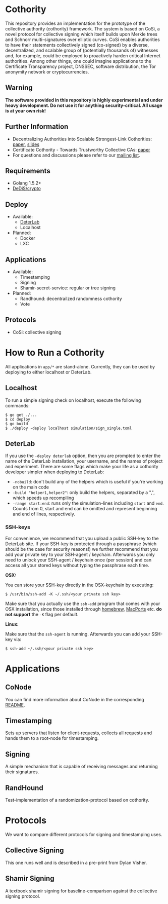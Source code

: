 # Cothority

This repository provides an implementation for the prototype of the collective authority (cothority) framework. The system is based on CoSi, a novel protocol for collective signing which itself builds upon Merkle trees and Schnorr multi-signatures over elliptic curves. CoSi enables authorities to have their statements collectively signed (co-signed) by a diverse, decentralized, and scalable group of (potentially thousands of) witnesses and, for example, could be employed to proactively harden critical Internet authorities. Among other things, one could imagine applications to the Certificate Transparency project, DNSSEC, software distribution, the Tor anonymity network or cryptocurrencies.

## Warning
**The software provided in this repository is highly experimental and under heavy development. Do not use it for anything security-critical. All usage is at your own risk!**

## Further Information

* Decentralizing Authorities into Scalable Strongest-Link Cothorities: [paper](http://arxiv.org/abs/1503.08768), [slides](http://dedis.cs.yale.edu/dissent/pres/151009-stanford-cothorities.pdf)
* Certificate Cothority - Towards Trustworthy Collective CAs: [paper](https://petsymposium.org/2015/papers/syta-cc-hotpets2015.pdf)
* For questions and discussions please refer to our [mailing list](https://groups.google.com/forum/#!forum/cothority).

## Requirements

* Golang 1.5.2+
* [DeDiS/crypto](https://github.com/DeDiS/crypto)

## Deploy

* Available:
    * [DeterLab](https://deterlab.net)
    * Localhost
* Planned:
    * Docker
    * LXC

## Applications

* Available:
    * Timestamping
    * Signing
    * Shamir-secret-service: regular or tree signing
* Planned:
	* Randhound: decentrailzed randomness cothority
    * Vote

## Protocols

* CoSi: collective signing

# How to Run a Cothority

All applications in `app/*` are stand-alone. Currently, they can be used by deploying to either localhost or DeterLab.

## Localhost
To run a simple signing check on localhost, execute the following commands:

```
$ go get ./...
$ cd deploy
$ go build
$ ./deploy -deploy localhost simulation/sign_single.toml
```

## DeterLab

If you use the `-deploy deterlab` option, then you are prompted to enter the name of the DeterLab installation, your username, and the names of project and experiment. There are some flags which make your life as a cothority developer simpler when deploying to DeterLab:

* `-nobuild`: don't build any of the helpers which is useful if you're working on the main code
* `-build "helper1,helper2"`: only build the helpers, separated by a ",", which speeds up recompiling
* `-range start:end`: runs only the simulation-lines including `start` and `end`. Counts from 0, start and end can be omitted and represent beginning and end of lines, respectively.

### SSH-keys
For convenience, we recommend that you upload a public SSH-key to the DeterLab site. If your SSH-key is protected through a passphrase (which should be the case for security reasons!) we further recommend that you add your private key to your SSH-agent / keychain. Afterwards you only need to unlock your SSH-agent / keychain once (per session) and can access all your stored keys without typing the passphrase each time.

**OSX:**

You can store your SSH-key directly in the OSX-keychain by executing:

```
$ /usr/bin/ssh-add -K ~/.ssh/<your private ssh key>
```

Make sure that you actually use the `ssh-add` program that comes with your OSX installation, since those installed through [homebrew](http://brew.sh/), [MacPorts](https://www.macports.org/) etc. **do not support** the `-K` flag per default.

**Linux:**

Make sure that the `ssh-agent` is running. Afterwards you can add your SSH-key via:

```
$ ssh-add ~/.ssh/<your private ssh key>
```

# Applications

## CoNode

You can find more information about CoNode in the corresponding [README](https://github.com/DeDiS/cothority/blob/development/app/conode/README.md).

## Timestamping

Sets up servers that listen for client-requests, collects all requests and hands them to a root-node for timestamping.

## Signing

A simple mechanism that is capable of receiving messages and returning their signatures.

## RandHound

Test-implementation of a randomization-protocol based on cothority.

# Protocols

We want to compare different protocols for signing and timestamping uses.

## Collective Signing

This one runs well and is described in a pre-print from Dylan Visher.

## Shamir Signing

A textbook shamir signing for baseline-comparison against the collective signing protocol.



